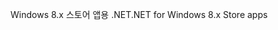 <span data-ttu-id="1ebc6-101">Windows 8.x 스토어 앱용 .NET</span><span class="sxs-lookup"><span data-stu-id="1ebc6-101">.NET for Windows 8.x Store apps</span></span>